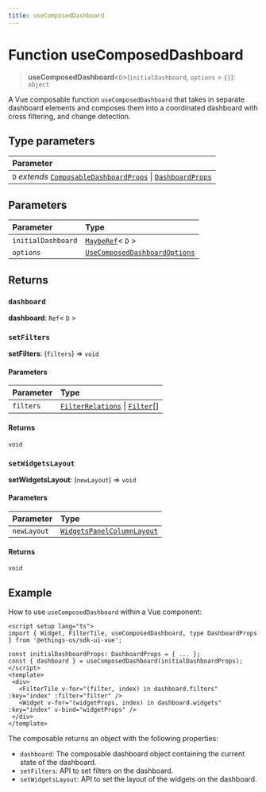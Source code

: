```yaml
---
title: useComposedDashboard
---
```


# Function useComposedDashboard

> **useComposedDashboard**<`D`>(`initialDashboard`, `options` = `{}`): `object`

A Vue composable function `useComposedDashboard` that takes in separate dashboard elements and
composes them into a coordinated dashboard with cross filtering, and change detection.

## Type parameters

| Parameter |
| :------ |
| `D` *extends* [`ComposableDashboardProps`](../interfaces/interface.ComposableDashboardProps.md) \| [`DashboardProps`](../interfaces/interface.DashboardProps.md) |

## Parameters

| Parameter | Type |
| :------ | :------ |
| `initialDashboard` | [`MaybeRef`](../type-aliases/type-alias.MaybeRef.md)\< `D` \> |
| `options` | [`UseComposedDashboardOptions`](../../sdk-ui/type-aliases/type-alias.UseComposedDashboardOptions.md) |

## Returns

### `dashboard`

**dashboard**: `Ref`\< `D` \>

### `setFilters`

**setFilters**: (`filters`) => `void`

#### Parameters

| Parameter | Type |
| :------ | :------ |
| `filters` | [`FilterRelations`](../../sdk-data/interfaces/interface.FilterRelations.md) \| [`Filter`](../../sdk-data/interfaces/interface.Filter.md)[] |

#### Returns

`void`

### `setWidgetsLayout`

**setWidgetsLayout**: (`newLayout`) => `void`

#### Parameters

| Parameter | Type |
| :------ | :------ |
| `newLayout` | [`WidgetsPanelColumnLayout`](../interfaces/interface.WidgetsPanelColumnLayout.md) |

#### Returns

`void`

## Example

How to use `useComposedDashboard` within a Vue component:
```vue
<script setup lang="ts">
import { Widget, FilterTile, useComposedDashboard, type DashboardProps } from '@ethings-os/sdk-ui-vue';

const initialDashboardProps: DashboardProps = { ... };
const { dashboard } = useComposedDashboard(initialDashboardProps);
</script>
<template>
 <div>
   <FilterTile v-for="(filter, index) in dashboard.filters" :key="index" :filter="filter" />
   <Widget v-for="(widgetProps, index) in dashboard.widgets" :key="index" v-bind="widgetProps" />
 </div>
</template>
```

The composable returns an object with the following properties:
- `dashboard`: The composable dashboard object containing the current state of the dashboard.
- `setFilters`: API to set filters on the dashboard.
- `setWidgetsLayout`: API to set the layout of the widgets on the dashboard.
